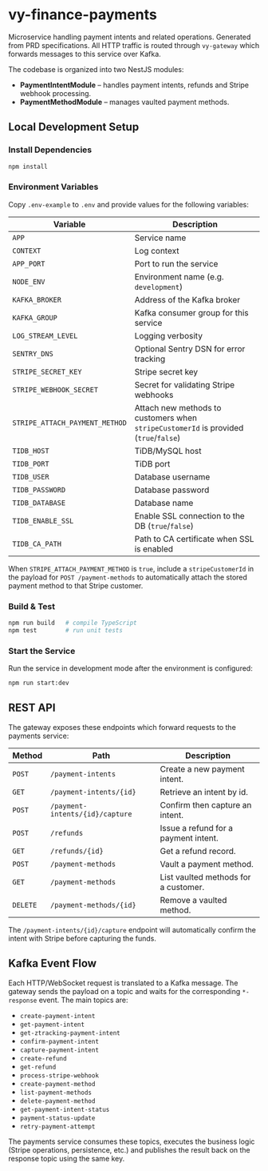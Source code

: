 # vy-finance-payments

Microservice handling payment intents and related operations. Generated from PRD
specifications. All HTTP traffic is routed through `vy-gateway` which forwards
messages to this service over Kafka.

The codebase is organized into two NestJS modules:

- **PaymentIntentModule** – handles payment intents, refunds and Stripe webhook processing.
- **PaymentMethodModule** – manages vaulted payment methods.

## Local Development Setup

### Install Dependencies

```bash
npm install
```

### Environment Variables

Copy `.env-example` to `.env` and provide values for the following variables:

| Variable | Description |
| --- | --- |
| `APP` | Service name |
| `CONTEXT` | Log context |
| `APP_PORT` | Port to run the service |
| `NODE_ENV` | Environment name (e.g. `development`) |
| `KAFKA_BROKER` | Address of the Kafka broker |
| `KAFKA_GROUP` | Kafka consumer group for this service |
| `LOG_STREAM_LEVEL` | Logging verbosity |
| `SENTRY_DNS` | Optional Sentry DSN for error tracking |
| `STRIPE_SECRET_KEY` | Stripe secret key |
| `STRIPE_WEBHOOK_SECRET` | Secret for validating Stripe webhooks |
| `STRIPE_ATTACH_PAYMENT_METHOD` | Attach new methods to customers when `stripeCustomerId` is provided (`true`/`false`) |
| `TIDB_HOST` | TiDB/MySQL host |
| `TIDB_PORT` | TiDB port |
| `TIDB_USER` | Database username |
| `TIDB_PASSWORD` | Database password |
| `TIDB_DATABASE` | Database name |
| `TIDB_ENABLE_SSL` | Enable SSL connection to the DB (`true`/`false`) |
| `TIDB_CA_PATH` | Path to CA certificate when SSL is enabled |

When `STRIPE_ATTACH_PAYMENT_METHOD` is `true`, include a `stripeCustomerId` in
the payload for `POST /payment-methods` to automatically attach the stored
payment method to that Stripe customer.

### Build & Test

```bash
npm run build   # compile TypeScript
npm test        # run unit tests
```

### Start the Service

Run the service in development mode after the environment is configured:

```bash
npm run start:dev
```

## REST API

The gateway exposes these endpoints which forward requests to the payments
service:

| Method | Path | Description |
| ------ | ---- | ----------- |
| `POST` | `/payment-intents` | Create a new payment intent. |
| `GET` | `/payment-intents/{id}` | Retrieve an intent by id. |
| `POST` | `/payment-intents/{id}/capture` | Confirm then capture an intent. |
| `POST` | `/refunds` | Issue a refund for a payment intent. |
| `GET` | `/refunds/{id}` | Get a refund record. |
| `POST` | `/payment-methods` | Vault a payment method. |
| `GET` | `/payment-methods` | List vaulted methods for a customer. |
| `DELETE` | `/payment-methods/{id}` | Remove a vaulted method. |

The `/payment-intents/{id}/capture` endpoint will automatically confirm the intent with Stripe before capturing the funds.

## Kafka Event Flow

Each HTTP/WebSocket request is translated to a Kafka message. The gateway sends
the payload on a topic and waits for the corresponding `*-response` event. The
main topics are:

- `create-payment-intent`
- `get-payment-intent`
- `get-ztracking-payment-intent`
- `confirm-payment-intent`
- `capture-payment-intent`
- `create-refund`
- `get-refund`
- `process-stripe-webhook`
- `create-payment-method`
- `list-payment-methods`
- `delete-payment-method`
- `get-payment-intent-status`
- `payment-status-update`
- `retry-payment-attempt`

The payments service consumes these topics, executes the business logic (Stripe
operations, persistence, etc.) and publishes the result back on the response
topic using the same key.
